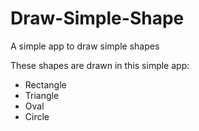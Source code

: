 # Draw-Simple-Shape
A simple app to draw simple shapes

These shapes are drawn in this simple app: 
- Rectangle 
- Triangle
- Oval
- Circle
